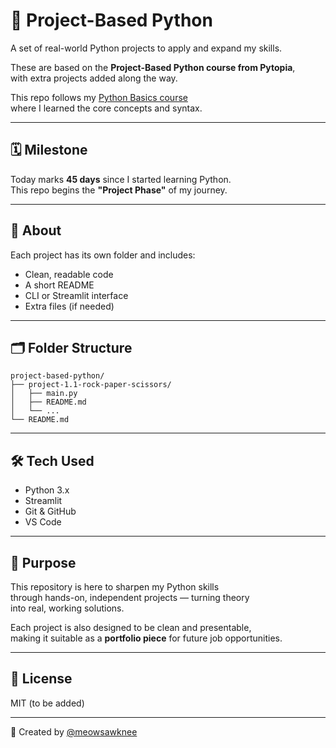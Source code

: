# 🧠 Project-Based Python

A set of real-world Python projects to apply and expand my skills.

These are based on the **Project-Based Python course from Pytopia**,  
with extra projects added along the way.

This repo follows my [Python Basics course](https://github.com/meowsawknee/my-python-journey)  
where I learned the core concepts and syntax.

---

## 🗓 Milestone

Today marks **45 days** since I started learning Python.  
This repo begins the **"Project Phase"** of my journey.

---

## 🧩 About

Each project has its own folder and includes:

- Clean, readable code  
- A short README  
- CLI or Streamlit interface  
- Extra files (if needed)

---

## 🗂 Folder Structure

```
project-based-python/
├── project-1.1-rock-paper-scissors/
│   ├── main.py
│   ├── README.md
│   └── ...
└── README.md
```

---

## 🛠 Tech Used

- Python 3.x  
- Streamlit  
- Git & GitHub  
- VS Code

---

## 🎯 Purpose

This repository is here to sharpen my Python skills  
through hands-on, independent projects — turning theory  
into real, working solutions.  

Each project is also designed to be clean and presentable,  
making it suitable as a **portfolio piece** for future job opportunities.

---

## 🪪 License

MIT (to be added)

---

👤 Created by [@meowsawknee](https://github.com/meowsawknee)
